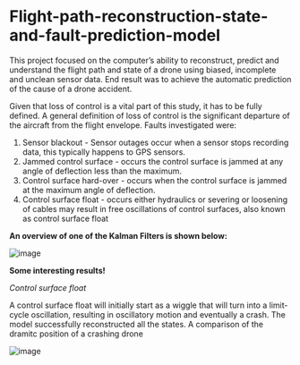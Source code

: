 # Flight-path-reconstruction-state-and-fault-prediction-model
This project focused on the computer’s ability to reconstruct, predict and understand the flight path and state of a drone using biased, incomplete and unclean sensor data.  End result was to achieve the automatic prediction of the cause of a drone accident.

Given that loss of control is a vital part of this study, it has to be fully defined. A general definition of loss of control is the significant departure of the aircraft from the flight envelope. Faults investigated were:

1. Sensor blackout - Sensor outages occur when a sensor stops recording data, this typically happens to GPS
sensors.
2. Jammed control surface - occurs the control surface is jammed at any angle of deflection less than the maximum. 
3. Control surface hard-over - occurs when the control surface is jammed at the maximum angle of deflection.
4. Control surface float - occurs either hydraulics or severing or loosening of cables may result in free oscillations of control surfaces, also known as control surface float

**An overview of one of the Kalman Filters is shown below:**

![image](https://user-images.githubusercontent.com/55096537/111266265-f31a3580-8632-11eb-9a94-47d0cfbb7d57.png)

**Some interesting results!**

_Control surface float_

A control surface float will initially start as a wiggle that will turn into a limit-cycle oscillation, resulting in oscillatory motion and eventually a crash. The model successfully reconstructed all the states. A comparison of the dramitc position of a crashing drone

![image](https://user-images.githubusercontent.com/55096537/111267811-2958b480-8635-11eb-8074-cdee8be0528f.png)



